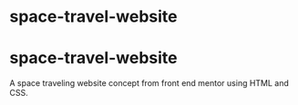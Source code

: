 # space-travel-website
# space-travel-website
A space traveling website concept from front end mentor using HTML and CSS.
